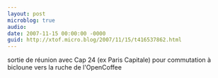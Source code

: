 ```yaml
---
layout: post
microblog: true
audio: 
date: 2007-11-15 00:00:00 -0000
guid: http://xtof.micro.blog/2007/11/15/t416537862.html
---
```

sortie de réunion avec Cap 24 (ex Paris Capitale) pour commutation à bicloune vers la ruche de l'OpenCoffee
